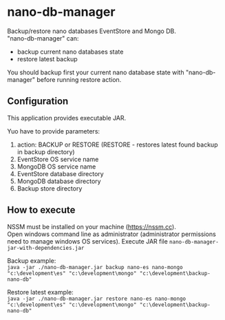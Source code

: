 # nano-db-manager
Backup/restore nano databases EventStore and Mongo DB.  
"nano-db-manager" can: 
- backup current nano databases state
- restore latest backup

You should backup first your current nano database state with "nano-db-manager" before running restore action.

## Configuration
This application provides executable JAR.  
  
Yuo have to provide parameters:
1. action: BACKUP or RESTORE (RESTORE - restores latest found backup in backup directory)
2. EventStore OS service name
3. MongoDB OS service name
4. EventStore database directory
5. MongoDB database directory
6. Backup store directory

## How to execute
NSSM must be installed on your machine (https://nssm.cc).  
Open windows command line as administrator (administrator permissions need to manage windows OS services). Execute JAR file `nano-db-manager-jar-with-dependencies.jar`  
 
Backup example:  
`java -jar ./nano-db-manager.jar backup nano-es nano-mongo "c:\development\es" "c:\development\mongo" "c:\development\backup-nano-db"`

Restore latest example:  
`java -jar ./nano-db-manager.jar restore nano-es nano-mongo "c:\development\es" "c:\development\mongo" "c:\development\backup-nano-db"`